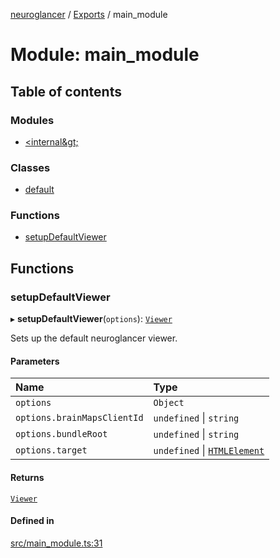 [neuroglancer](../README.md) / [Exports](../modules.md) / main\_module

# Module: main\_module

## Table of contents

### Modules

- [&lt;internal\&gt;](main_module._internal_.md)

### Classes

- [default](../classes/main_module.default.md)

### Functions

- [setupDefaultViewer](main_module.md#setupdefaultviewer)

## Functions

### setupDefaultViewer

▸ **setupDefaultViewer**(`options`): [`Viewer`](../classes/neuroglancer_viewer.Viewer.md)

Sets up the default neuroglancer viewer.

#### Parameters

| Name | Type |
| :------ | :------ |
| `options` | `Object` |
| `options.brainMapsClientId` | `undefined` \| `string` |
| `options.bundleRoot` | `undefined` \| `string` |
| `options.target` | `undefined` \| [`HTMLElement`](main_module._internal_.md#htmlelement) |

#### Returns

[`Viewer`](../classes/neuroglancer_viewer.Viewer.md)

#### Defined in

[src/main_module.ts:31](https://github.com/ActiveBrainAtlas2/neuroglancer/blob/034b457d/src/main_module.ts#L31)
